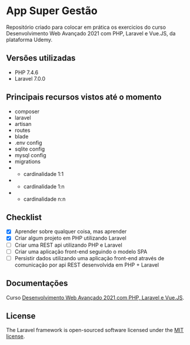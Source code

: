 # App Super Gestão
Repositório criado para colocar em prática os exercicios do curso Desenvolvimento Web Avançado 2021 com PHP, Laravel e Vue.JS, da plataforma Udemy.

## Versões utilizadas
- PHP 7.4.6
- Laravel 7.0.0

## Principais recursos vistos até o momento
- composer
- laravel
- artisan
- routes
- blade
- .env config
- sqlite config
- mysql config
- migrations
- - cardinalidade 1:1
- - cardinalidade 1:n
- - cardinalidade n:n

## Checklist
- [x] Aprender sobre qualquer coisa, mas aprender
- [x] Criar algum projeto em PHP utilizando Laravel
- [ ] Criar uma REST api utilizando PHP e Laravel
- [ ] Criar uma aplicação front-end seguindo o modelo SPA
- [ ] Persistir dados utilizando uma aplicação front-end através de comunicação por api REST desenvolvida em PHP + Laravel

## Documentações
Curso [Desenvolvimento Web Avançado 2021 com PHP, Laravel e Vue.JS](https://www.udemy.com/course/curso-completo-do-desenvolvedor-laravel/).

## License

The Laravel framework is open-sourced software licensed under the [MIT license](https://opensource.org/licenses/MIT).
